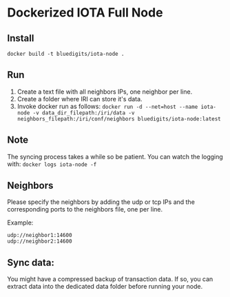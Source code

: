 Dockerized IOTA Full Node
=========================

## Install
`docker build -t bluedigits/iota-node .`

## Run
1. Create a text file with all neighbors IPs, one neighbor per line.
2. Create a folder where IRI can store it's data.
3. Invoke docker run as follows:
`docker run -d --net=host --name iota-node -v data_dir_filepath:/iri/data -v neighbors_filepath:/iri/conf/neighbors bluedigits/iota-node:latest`

## Note
The syncing process takes a while so be patient. You can watch the logging with: `docker logs iota-node -f`

## Neighbors
Please specify the neighbors by adding the udp or tcp IPs and the corresponding ports to the neighbors file, one per line.

Example:
```
udp://neighbor1:14600
udp://neighbor2:14600
```

## Sync data:
You might have a compressed backup of transaction data. If so, you can extract data into the dedicated data folder before running your node.

